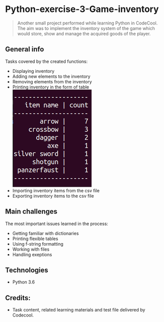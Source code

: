 # Python-exercise-3-Game-inventory
> Another small project performed while learning Python in CodeCool. 
> The aim was to implement the inventory system of the game which would store, show and manage the acquired goods of the player.

## General info
Tasks covered by the created functions:
* Displaying inventory
* Adding new elements to the inventory
* Removing elements from the inventory
* Printing inventory in the form of table
![Table screenshot](./screenshot1.png)
* Importing inventory items from the csv file
* Exporting inventory items to the csv file

## Main challenges
The most important issues learned in the process:
* Getting familiar with dictionaries
* Printing flexible tables
* Using f-string formatting
* Working with files
* Handling exeptions

## Technologies
* Python 3.6

## Credits:
* Task content, related learning materials and test file delivered by Codecool.
